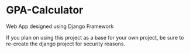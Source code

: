 # GPA-Calculator
Web App designed using Django Framework

If you plan on using this project as a base for your own project, 
be sure to re-create the django project for security reasons. 


